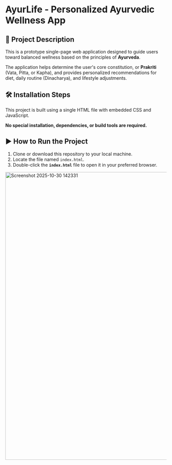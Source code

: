 # AyurLife - Personalized Ayurvedic Wellness App

## 🌟 Project Description

This is a prototype single-page web application designed to guide users toward balanced wellness based on the principles of **Ayurveda**.

The application helps determine the user's core constitution, or **Prakriti** (Vata, Pitta, or Kapha), and provides personalized recommendations for diet, daily routine (Dinacharya), and lifestyle adjustments.

## 🛠️ Installation Steps

This project is built using a single HTML file with embedded CSS and JavaScript.

**No special installation, dependencies, or build tools are required.**

## ▶️ How to Run the Project

1.  Clone or download this repository to your local machine.
2.  Locate the file named `index.html`.
3.  Double-click the **`index.html`** file to open it in your preferred browser.


<img width="1847" height="895" alt="Screenshot 2025-10-30 142331" src="https://github.com/user-attachments/assets/b57ed692-3a21-4998-8211-a34167d929f5" />

